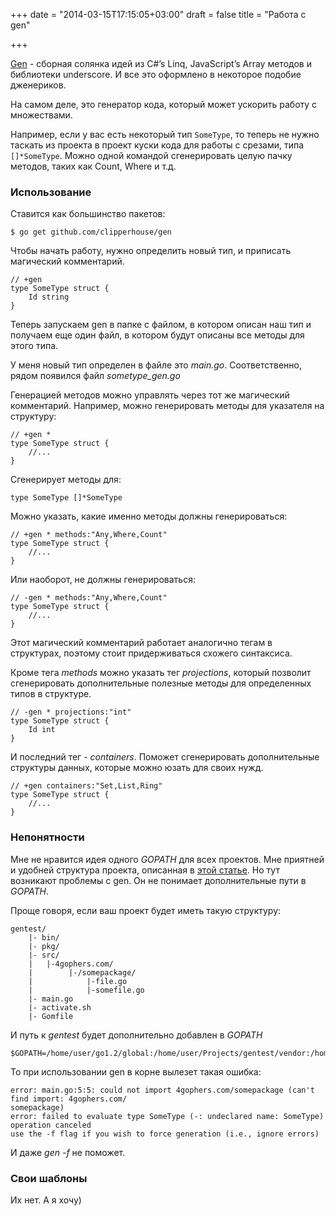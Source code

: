 +++
date = "2014-03-15T17:15:05+03:00"
draft = false
title = "Работа с gen"

+++

<p><a href="http://clipperhouse.github.io/gen/">Gen</a> - сборная солянка идей из C#&rsquo;s Linq, JavaScript&rsquo;s Array методов и библиотеки underscore. И все это оформлено в некоторое подобие дженериков.</p>

<p>На самом деле, это генератор кода, который может ускорить работу с множествами.</p>

<p>Например, если у вас есть некоторый тип <code>SomeType</code>, то теперь не нужно таскать из проекта в проект куски кода для работы с срезами, типа <code>[]*SomeType</code>. Можно одной командой сгенерировать целую пачку методов, таких как Count, Where и т.д.</p>

<h3>Использование</h3>

<p>Ставится как большинство пакетов:</p>

<pre>
<code>$ go get github.com/clipperhouse/gen
</code></pre>

<p>Чтобы начать работу, нужно определить новый тип, и приписать магический комментарий.</p>

<pre>
<code>// +gen
type SomeType struct {
    Id string
}
</code></pre>

<p>Теперь запускаем gen в папке с файлом, в котором описан наш тип и получаем еще один файл, в котором будут описаны все методы для этого типа.</p>

<p>У меня новый тип определен в файле это <em>main.go</em>. Соответственно, рядом появился файл <em>sometype_gen.go</em></p>

<p>Генерацией методов можно управлять через тот же магический комментарий. Например, можно генерировать методы для указателя на структуру:</p>

<pre>
<code>// +gen *
type SomeType struct {
    //...
}
</code></pre>

<p>Сгенерирует методы для:</p>

<pre>
<code>type SomeType []*SomeType
</code></pre>

<p>Можно указать, какие именно методы должны генерироваться:</p>

<pre>
<code>// +gen * methods:&quot;Any,Where,Count&quot;
type SomeType struct {
    //...
}
</code></pre>

<p>Или наоборот, не должны генерироваться:</p>

<pre>
<code>// -gen * methods:&quot;Any,Where,Count&quot;
type SomeType struct {
    //...
}
</code></pre>

<p>Этот магический комментарий работает аналогично тегам в структурах, поэтому стоит придерживаться схожего синтаксиса.</p>

<p>Кроме тега <em>methods</em> можно указать тег <em>projections</em>, который позволит сгенерировать дополнительные полезные методы для определенных типов в структуре.</p>

<pre>
<code>// -gen * projections:&quot;int&quot;
type SomeType struct {
    Id int
}
</code></pre>

<p>И последний тег - <em>containers</em>. Поможет сгенерировать дополнительные структуры данных, которые можно юзать для своих нужд.</p>

<pre>
<code>// +gen containers:&quot;Set,List,Ring&quot;
type SomeType struct {
    //...
}
</code></pre>

<h3>Непонятности</h3>

<p>Мне не нравится идея одного <em>GOPATH</em> для всех проектов. Мне приятней и удобней структура проекта, описанная в <a href="http://4gophers.com/article/pristupaya-k-rabote">этой статье</a>. Но тут возникают проблемы с gen. Он не понимает дополнительные пути в <em>GOPATH</em>.</p>

<p>Проще говоря, если ваш проект будет иметь такую структуру:</p>

<pre>
<code>gentest/
    |- bin/
    |- pkg/
    |- src/
    |   |-4gophers.com/
    |        |-/somepackage/
    |            |-file.go
    |            |-somefile.go
    |- main.go
    |- activate.sh
    |- Gomfile
</code></pre>

<p>И путь к <em>gentest</em> будет дополнительно добавлен в <em>GOPATH</em></p>

<pre>
<code>$GOPATH=/home/user/go1.2/global:/home/user/Projects/gentest/vendor:/home/kovardin/Projects/gentest
</code></pre>

<p>То при использовании gen в корне вылезет такая ошибка:</p>

<pre>
<code>error: main.go:5:5: could not import 4gophers.com/somepackage (can&#39;t find import: 4gophers.com/
somepackage)
error: failed to evaluate type SomeType (-: undeclared name: SomeType)
operation canceled
use the -f flag if you wish to force generation (i.e., ignore errors)
</code></pre>

<p>И даже <em>gen -f</em> не поможет.</p>

<h3>Свои шаблоны</h3>

<p>Их нет. А я хочу)</p>
